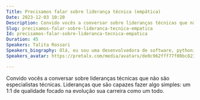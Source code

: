 ```yaml
---
Title: Precisamos falar sobre liderança técnica (empática)
Date: 2023-12-03 10:20
Description: Convido vocês a conversar sobre lideranças técnicas que não são especialistas técnicas. Lideranças que são capazes fazer algo simples: um 1:1 de qualidade focado na evolução sua carreira como um todo.
Slug: precisamos-falar-sobre-lideranca-tecnica-empatica
Id: precisamos-falar-sobre-lideranca-tecnica-empatica
Duration: 45
Speakers: Talita Rossari
Speakers_biography: Olá, eu sou uma desenvolvedora de software, pythonista de coração (faz 5 anos que não programo na linguagem) e uma grande entusiasta a temas polémicos e lideranças (seja de pessoas ou comunidades).
Speakers_avatar: https://pretalx.com/media/avatars/de0c962fff77f00bc8234bbd4ebf87ac_fffxxck.jpg

---
```


Convido vocês a conversar sobre lideranças técnicas que não são especialistas técnicas. Lideranças que são capazes fazer algo simples: um 1:1 de qualidade focado na evolução sua carreira como um todo.